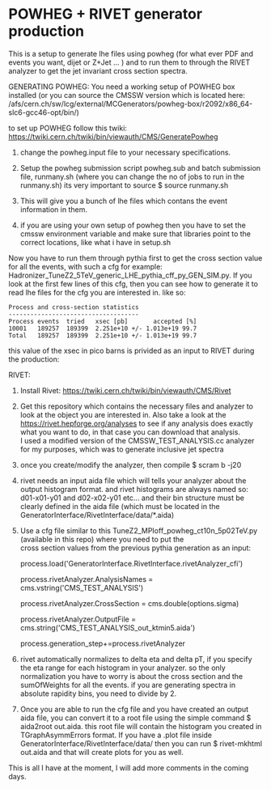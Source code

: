 # POWHEG + RIVET generator production

This is a setup to generate lhe files using powheg (for what ever PDF and events you want, dijet or Z+Jet ... ) and to run them to through the RIVET analyzer to get the jet invariant cross section spectra. 

GENERATING POWHEG: 
  You need a working setup of POWHEG box installed (or you can source the CMSSW version which is located here: /afs/cern.ch/sw/lcg/external/MCGenerators/powheg-box/r2092/x86_64-slc6-gcc46-opt/bin/) 
  
  to set up POWHEG follow this twiki: https://twiki.cern.ch/twiki/bin/viewauth/CMS/GeneratePowheg 
  
  1) change the powheg.input file to your necessary specifications. 
  
  2) Setup the powheg submission script powheg.sub and batch submission file, runmany.sh (where you can change the no of jobs to       run in the runmany.sh) its very important to source 
      $ source runmany.sh
      
  3) This will give you a bunch of lhe files which contans the event information in them. 
  
  4) if you are using your own setup of powheg then you have to set the cmssw environment variable and make sure that libraries      point to the correct locations, like what i have in setup.sh 
  
  Now you have to run them through pythia first to get the cross section value for all the events, with such a cfg for example:   Hadronizer_TuneZ2_5TeV_generic_LHE_pythia_cff_py_GEN_SIM.py. If you look at the first few lines of this cfg, then you can see   how to generate it to read lhe files for the cfg you are interested in. 
  like so: 
  

    Process and cross-section statistics
    ------------------------------------
    Process	events	tried	xsec [pb]		accepted [%]
    10001	189257	189399	2.251e+10 +/- 1.013e+19	99.7
    Total	189257	189399	2.251e+10 +/- 1.013e+19	99.7


  this value of the xsec in pico barns is privided as an input to RIVET during the production: 


RIVET: 

  1) Install Rivet: https://twiki.cern.ch/twiki/bin/viewauth/CMS/Rivet 

  2) Get this repository which contains the necessary files and analyzer to look at the object you are interested in. 
      Also take a look at the https://rivet.hepforge.org/analyses to see if any analysis does exactly what you want to do, in         that case you can download that analysis.  
      I used a modified version of the CMSSW_TEST_ANALYSIS.cc analyzer for my purposes, which was to generate inclusive jet           spectra 
  
  3) once you create/modify the analyzer, then compile $ scram b -j20
  
  4) rivet needs an input aida file which will tells your analyzer about the output histogram format. and rivet histograms are        always named so: d01-x01-y01 and d02-x02-y01 etc... and their bin structure must be clearly defined in the aida file            (which must be located in the GeneratorInterface/RivetInterface/data/*.aida) 
  
  5) Use a cfg file similar to this TuneZ2_MPIoff_powheg_ct10n_5p02TeV.py (available in this repo) where you need to put the      
      cross section values from the previous pythia generation as an input: 
      
       process.load('GeneratorInterface.RivetInterface.rivetAnalyzer_cfi')
      
       process.rivetAnalyzer.AnalysisNames = cms.vstring('CMS_TEST_ANALYSIS')
      
       process.rivetAnalyzer.CrossSection = cms.double(options.sigma)
      
       process.rivetAnalyzer.OutputFile = cms.string('CMS_TEST_ANALYSIS_out_ktmin5.aida')
      
       process.generation_step+=process.rivetAnalyzer
      
       
  6) rivet automatically normalizes to delta eta and delta pT, if you specify the eta range for each histogram in your analyzer.       so the only normalization you have to worry is about the cross section and the sumOfWeights for all the events.  if you         are generating spectra in absolute rapidity bins, you need to divide by 2. 
  
  7) Once you are able to run the cfg file and you have created an output aida file, you can convert it to a root file using the       simple command $ aida2root out.aida. this root file will contain the histogram you created in TGraphAsymmErrors format. 
      If you have a .plot file inside GeneratorInterface/RivetInterface/data/ then you can run $ rivet-mkhtml out.aida and that       will create plots for you as well. 
  
  This is all I have at the moment, I will add more comments in the coming days. 
  
